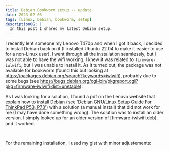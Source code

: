 ```yaml
---
title: Debian Bookworm setup -- update
date: 2023-02-03
tags: [Linux, Debian, bookworm, setup]
descriptionOG: |
  In this post I shared my latest Debian setup.
---
```



I recently lent someone my Lenovo T470p and when I got it back, I decided to install
Debian back on it (I installed Ubuntu 22.04 to make it easier to use for a non-Linux user).
I went through all the installation seamlessly, but I was not able to have the wifi working. I knew it was related to `firmware-iwlwifi`, but I was unable to install it. 
As it turned out, the package was not available for bookworm (found this but looking at https://packages.debian.org/search?keywords=iwlwifi), probably due to some bugs (see https://bugs.debian.org/cgi-bin/pkgreport.cgi?pkg=firmware-iwlwifi;dist=unstable).


As I was looking for a solution, I found a pdf on the Lenovo website that explain how to install Debian (see ['Debian GNU/Linux Setup Guide For ThinkPad P53, P73'](https://download.lenovo.com/pccbbs/mobiles_pdf/lenovo_thinkpad_p53_p73_debian10_installation_v1.0.1.pdf)) with a solution (a manual install) that did not work for me (I may have done something wrong). The solution was to install an older version. I simply looked up for an older version of [firmware-iwlwifi.deb], and it worked. 


<br>


For the remaining installation, I used my gist with minor adjustements: 

<script src="https://gist.github.com/KevCaz/8c4074549d460c3f4cab168b3f6c63ab/18187897bd09a104174451cd3f94739bf20d5e48.js"></script>